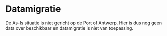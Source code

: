#

# Datamigratie

De As-Is situatie is niet gericht op de Port of Antwerp. Hier is dus nog geen data over beschikbaar en datamigratie is niet van toepassing.

<br>